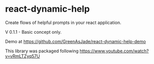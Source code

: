 # react-dynamic-help
Create flows of helpful prompts in your react application.

V 0.1.1 - Basic concept only.

Demo at https://github.com/GreenAsJade/react-dynamic-help-demo

This library was packaged following https://www.youtube.com/watch?v=vRmLTZyq57U

